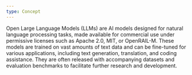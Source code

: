 ```yaml
---
type: Concept
---
```


Open Large Language Models (LLMs) are AI models designed for natural language processing tasks, made available for commercial use under permissive licenses such as Apache 2.0, MIT, or OpenRAIL-M. These models are trained on vast amounts of text data and can be fine-tuned for various applications, including text generation, translation, and coding assistance. They are often released with accompanying datasets and evaluation benchmarks to facilitate further research and development.